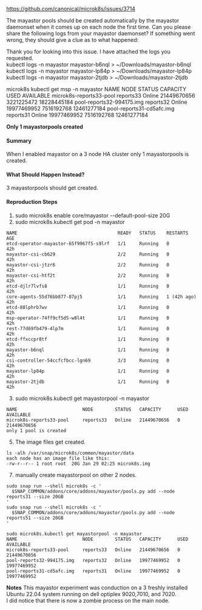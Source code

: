 https://github.com/canonical/microk8s/issues/3714

The mayastor pools should be created automatically by the mayastor daemonset when it comes up on each node the first time. Can you please share the following logs from your mayastor daemonset? If something went wrong, they should give a clue as to what happened:

Thank you for looking into this issue. I have attached the logs you requested.  
kubectl logs -n mayastor mayastor-b6nql > ~/Downloads/mayastor-b6nql
kubectl logs -n mayastor mayastor-lp84p > ~/Downloads/mayastor-lp84p
kubectl logs -n mayastor mayastor-2tjdb > ~/Downloads/mayastor-2tjdb

microk8s kubectl get msp -n mayastor
NAME                        NODE        STATUS   CAPACITY      USED         AVAILABLE
microk8s-reports33-pool     reports33   Online   21449670656   3221225472   18228445184
pool-reports32-994175.img   reports32   Online   19977469952   7516192768   12461277184
pool-reports31-cd5afc.img   reports31   Online   19977469952   7516192768   12461277184

**Only 1 mayastorpools created**

#### Summary
When I enabled mayastor on a 3 node HA cluster only 1 mayastorpools is created.  
#### What Should Happen Instead?
3 mayastorpools should get created.  
#### Reproduction Steps
1. sudo microk8s enable core/mayastor --default-pool-size 20G
2. sudo microk8s.kubectl get pod -n mayastor 
```
NAME                                     READY   STATUS    RESTARTS      AGE
etcd-operator-mayastor-65f9967f5-s9lrf   1/1     Running   0             42h
mayastor-csi-cb629                       2/2     Running   0             42h
mayastor-csi-jtzr6                       2/2     Running   0             42h
mayastor-csi-htf2t                       2/2     Running   0             42h
etcd-djlr7lvfs8                          1/1     Running   0             42h
core-agents-55d76bb877-87pj5             1/1     Running   1 (42h ago)   42h
etcd-88lphrb7wv                          1/1     Running   0             42h
msp-operator-74ff9cf5d5-w8l4t            1/1     Running   0             42h
rest-77d69fb479-4lp7m                    1/1     Running   0             42h
etcd-ffxccpr8tf                          1/1     Running   0             42h
mayastor-b6nql                           1/1     Running   0             42h
csi-controller-54ccfcfbcc-lgn69          3/3     Running   0             42h
mayastor-lp84p                           1/1     Running   0             42h
mayastor-2tjdb                           1/1     Running   0             42h
```
3. sudo microk8s.kubectl get mayastorpool -n mayastor  
```
NAME                        NODE        STATUS   CAPACITY      USED   AVAILABLE  
microk8s-reports33-pool     reports33   Online   21449670656   0      21449670656  
only 1 pool is created
```
5. The image files get created.  
```
ls -alh /var/snap/microk8s/common/mayastor/data
each node has an image file like this:
-rw-r--r-- 1 root root  20G Jan 29 02:25 microk8s.img
```
7. manually create mayastorpool on other 2 nodes.
```
sudo snap run --shell microk8s -c '
  $SNAP_COMMON/addons/core/addons/mayastor/pools.py add --node reports31 --size 20GB
'
sudo snap run --shell microk8s -c '
  $SNAP_COMMON/addons/core/addons/mayastor/pools.py add --node reports51 --size 20GB
'

sudo microk8s.kubectl get mayastorpool -n mayastor
NAME                        NODE        STATUS   CAPACITY      USED   AVAILABLE
microk8s-reports33-pool     reports33   Online   21449670656   0      21449670656
pool-reports32-994175.img   reports32   Online   19977469952   0      19977469952
pool-reports31-cd5afc.img   reports31   Online   19977469952   0      19977469952
```

**Notes**
This mayastor experiment was conduction on a 3 freshly installed Ubuntu 22.04 system running on dell optiplex 9020,7010, and 7020.  
I did notice that there is now a zombie process on the main node.  


